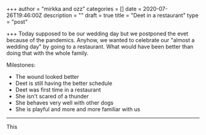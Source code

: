 +++
author = "mirkka and ozz"
categories = []
date = 2020-07-26T19:46:00Z
description = ""
draft = true
title = "Deet in a restaurant"
type = "post"

+++
Today supposed to be our wedding day but we postponed the evet because of the pandemics. Anyhow, we wanted to celebrate our "almost a wedding day" by going to a restaurant. What would have been better than doing that with the whole family. 

Milestones:

* The wound looked better
* Deet is still having the better schedule
* Deet was first time in a restaurant
* She isn't scared of a thunder
* She behaves very well with other dogs
* She is playful and more and more familiar with us 

***

This 